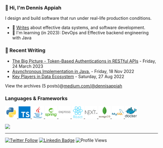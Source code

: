 ### 👋 Hi, I'm Dennis Appiah

I design and build software that run under real-life production conditions.

- 📝 [Writes](https://medium.com/@dennisappiah) about effective data systems, and software development.
- 🌱 I'm learning (in 2023): DevOps and Effective backend engineering with Java
<!-- - 💻 [Building]() - Currently building my personal blogging site -->
### 📝 Recent Writing

<!-- writing starts -->
* [The Big Picture - Token-Based Authentications in RESTful APIs](https://medium.com/@dennisappiah/the-big-picture-token-based-authentications-in-restful-apis-1dfe97c28bee) - Friday, 24 March 2023
* [Asynchronous Implementation in Java.](https://medium.com/@dennisappiah/asynchronicity-implementation-in-java-part-1-4690398aa424) - Friday, 18 Nov 2022
* [Key Players in Data Ecosystem](https://medium.com/@dennisappiah/key-players-in-data-ecosystem-e6dc574004b) - Saturday, 27 Aug 2022

 View the archives (5 posts)@[medium.com/@dennisappiah](https://medium.com/@dennisappiah)
<h3 align="left">Languages & Frameworks</h3>
<p align="left">
    <a href="https://www.python.org" target="_blank" rel="noreferrer">
        <img
            src="https://raw.githubusercontent.com/devicons/devicon/master/icons/python/python-original.svg"
            alt="python"
            width="40"
            height="40"
        />
    </a>
     <a
        href="https://www.typescriptlang.org/"
        target="_blank"
        rel="noreferrer"
    >
        <img
            src="https://raw.githubusercontent.com/devicons/devicon/master/icons/typescript/typescript-original.svg"
            alt="javascript"
            width="40"
            height="40"
        />
    </a>
    <a href="https://www.java.com" target="_blank" rel="noreferrer">
        <img
            src="https://raw.githubusercontent.com/devicons/devicon/master/icons/java/java-original.svg"
            alt="java"
            width="40"
            height="40"
        />
    </a>
    <a href="https://spring.io/projects/spring-boot" target="_blank" rel="noreferrer">
        <img
            src="https://raw.githubusercontent.com/devicons/devicon/master/icons/spring/spring-original-wordmark.svg"
            alt="spring"
            width="40"
            height="40"
        />
    </a>
    <a href="https://expressjs.com" target="_blank" rel="noreferrer">
        <img
            src="https://raw.githubusercontent.com/devicons/devicon/master/icons/express/express-original-wordmark.svg"
            alt="express"
            width="40"
            height="40"
        />
    </a>
  <a href="https://react.dev/" target="_blank" rel="noreferrer">
         <img
             src="https://raw.githubusercontent.com/devicons/devicon/master/icons/react/react-original-wordmark.svg"
             alt="react"
             width="40"
             height="40"
         />
     </a>
 <a href="https://nextjs.org/" target="_blank" rel="noreferrer">
         <img
             src="https://raw.githubusercontent.com/devicons/devicon/master/icons/nextjs/nextjs-original-wordmark.svg"
             alt="nextjs"
             width="40"
             height="40"
         />
     </a>
    <a href="https://www.mongodb.com/" target="_blank" rel="noreferrer">
        <img
            src="https://raw.githubusercontent.com/devicons/devicon/master/icons/mongodb/mongodb-original-wordmark.svg"
            alt="mongodb"
            width="40"
            height="40"
        />
    </a>
    <a href="https://www.mysql.com/" target="_blank" rel="noreferrer">
        <img
            src="https://raw.githubusercontent.com/devicons/devicon/master/icons/mysql/mysql-original-wordmark.svg"
            alt="mysql"
            width="40"
            height="40"
        />
    </a>
  <a href="https://www.docker.com/" target="_blank" rel="noreferrer">
        <img
            src="https://raw.githubusercontent.com/devicons/devicon/master/icons/docker/docker-original-wordmark.svg"
            alt="mongodb"
            width="40"
            height="40"
        />
  </a>
</p>
<div align="left">
<img height="180px" align="center" src="https://github-readme-stats.vercel.app/api?username=dennisappiah&show_icons=true&include_all_commits=true&hide_border=true"/>
</div>

<!-- writing ends -->
--- 
[![Twitter Follow](https://img.shields.io/twitter/follow/dennisapiah?label=Follow&style=social)](https://twitter.com/dennisapiah)
[![Linkedin Badge](https://img.shields.io/badge/-LinkedIn-0e76a8?style=flat-square&logo=Linkedin&logoColor=white)](https://www.linkedin.com/in/dennisappiah)
![Profile Views](https://gpvc.arturio.dev/dennisappiahALX)
